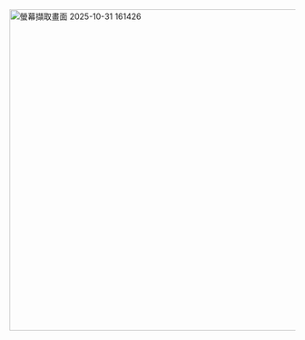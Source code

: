 
<img width="924" height="567" alt="螢幕擷取畫面 2025-10-31 161426" src="https://github.com/user-attachments/assets/6fe0fd43-52ef-4722-8f96-bdf52262a5c1" />
